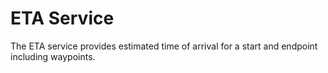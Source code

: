 # ETA Service

The ETA service provides estimated time of arrival for a start and endpoint including waypoints.
